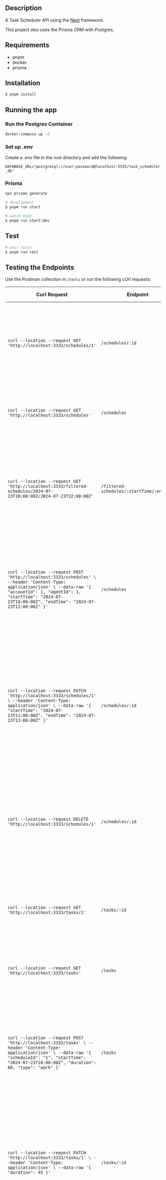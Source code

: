 ## Description

A Task Scheduler API using the [Nest](https://github.com/nestjs/nest) framework.

This project also uses the Prisma ORM with Postgres.

## Requirements

- pnpm
- docker
- prisma

## Installation

```bash
$ pnpm install
```

## Running the app

### Run the Postgres Container

```bash
docker-compose up -d
```

### Set up .env

Create a .env file in the root directory and add the following:

`DATABASE_URL="postgresql://user:password@localhost:5555/task_scheduler_db"`

### Prisma

```bash
npx prisma generate
```

```bash
# development
$ pnpm run start

# watch mode
$ pnpm run start:dev
```

## Test

```bash
# unit tests
$ pnpm run test
```

## Testing the Endpoints

Use the Postman collection in `/tools` or run the following cUrl requests:

| Curl Request                                                                                                                                                                                                                           | Endpoint                                  | Expected Result                                                                                                                                                |
| -------------------------------------------------------------------------------------------------------------------------------------------------------------------------------------------------------------------------------------- | ----------------------------------------- | -------------------------------------------------------------------------------------------------------------------------------------------------------------- |
| `curl --location --request GET 'http://localhost:3333/schedules/1'`                                                                                                                                                                    | `/schedules/:id`                          | Returns the schedule with ID 1. If the schedule does not exist, it should return a 404 Not Found error.                                                        |
| `curl --location --request GET 'http://localhost:3333/schedules'`                                                                                                                                                                      | `/schedules`                              | Returns all schedules. If there are no schedules, it should return an empty array.                                                                             |
| `curl --location --request GET 'http://localhost:3333/filtered-schedules/2024-07-23T10:00:00Z/2024-07-23T22:00:00Z'`                                                                                                                   | `/filtered-schedules/:startTime/:endTime` | Returns schedules filtered by the specified start and end times. If there are no matching schedules, it should return an empty array.                          |
| `curl --location --request POST 'http://localhost:3333/schedules' \ --header 'Content-Type: application/json' \ --data-raw '{ "accountId": 1, "agentId": 1, "startTime": "2024-07-23T10:00:00Z", "endTime": "2024-07-23T12:00:00Z" }'` | `/schedules`                              | Creates a new schedule with the specified data. Returns the created schedule. If the data is invalid, it should return a 400 Bad Request error.                |
| `curl --location --request PATCH 'http://localhost:3333/schedules/1' \ --header 'Content-Type: application/json' \ --data-raw '{ "startTime": "2024-07-23T11:00:00Z", "endTime": "2024-07-23T13:00:00Z" }'`                            | `/schedules/:id`                          | Updates the schedule with ID 1 with the specified data. Returns the updated schedule. If the schedule does not exist, it should return a 404 Not Found error.  |
| `curl --location --request DELETE 'http://localhost:3333/schedules/1'`                                                                                                                                                                 | `/schedules/:id`                          | Deletes the schedule with ID 1. Returns the deleted schedule. If the schedule does not exist, it should return a 404 Not Found error.                          |
| `curl --location --request GET 'http://localhost:3333/tasks/1'`                                                                                                                                                                        | `/tasks/:id`                              | Returns the task with ID 1. If the task does not exist, it should return a 404 Not Found error.                                                                |
| `curl --location --request GET 'http://localhost:3333/tasks'`                                                                                                                                                                          | `/tasks`                                  | Returns all tasks. If there are no tasks, it should return an empty array.                                                                                     |
| `curl --location --request POST 'http://localhost:3333/tasks' \ --header 'Content-Type: application/json' \ --data-raw '{ "scheduleId": "1", "startTime": "2024-07-23T10:00:00Z", "duration": 60, "type": "work" }'`                   | `/tasks`                                  | Creates a new task with the specified data. Returns the created task. If the data is invalid or there is a conflict, it should return a 400 Bad Request error. |
| `curl --location --request PATCH 'http://localhost:3333/tasks/1' \ --header 'Content-Type: application/json' \ --data-raw '{ "duration": 45 }'`                                                                                        | `/tasks/:id`                              | Updates the task with ID 1 with the specified data. Returns the updated task. If the task does not exist, it should return a 404 Not Found error.              |
| `curl --location --request DELETE 'http://localhost:3333/tasks/1'`                                                                                                                                                                     | `/tasks/:id`                              | Deletes the task with ID 1. Returns the deleted task. If the task does not exist, it should return a 404 Not Found error.                                      |

# Future Considerations

- Integration/E2E testing using [Supertest](https://docs.nestjs.com/fundamentals/testing#end-to-end-testing)
- Smarter task booking, where the legality of the task is checked in more detail
- Mock data generation using Prisma
